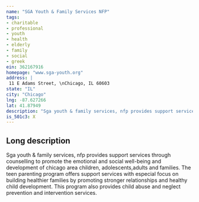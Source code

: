 ```yaml
---
name: "SGA Youth & Family Services NFP"
tags:
- charitable
- professional
- youth
- health
- elderly
- family
- social
- greek
ein: 362167916
homepage: "www.sga-youth.org"
address: |
 11 E Adams Street, \nChicago, IL 60603
state: "IL"
city: "Chicago"
lng: -87.627266
lat: 41.87949
description: "Sga youth & family services, nfp provides support services through counselling to promote the emotional and social well-being and development of chicago area children, adolescents,adults and families. "
is_501c3: X
---
```


## Long description

Sga youth & family services, nfp provides support services through counselling to promote the emotional and social well-being and development of chicago area children, adolescents,adults and families. The teen parenting program offers support services with especial focus on building healthier families by promoting stronger relationships and healthy child development. This program also provides child abuse and neglect prevention and intervention services. 
